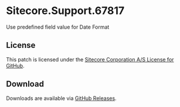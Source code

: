 # Sitecore.Support.67817
Use predefined field value for Date Format

## License  
This patch is licensed under the [Sitecore Corporation A/S License for GitHub](https://github.com/sitecoresupport/Sitecore.Support.67817/blob/master/LICENSE).  

## Download  
Downloads are available via [GitHub Releases](https://github.com/sitecoresupport/Sitecore.Support.67817/releases).  
